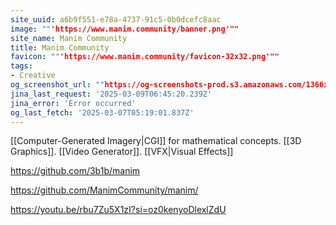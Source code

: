 ```yaml
---
site_uuid: a6b9f551-e78a-4737-91c5-0b0dcefc8aac
image: ""'https://www.manim.community/banner.png'""
site_name: Manim Community
title: Manim Community
favicon: ""'https://www.manim.community/favicon-32x32.png'""
tags:
- Creative
og_screenshot_url: ""https://og-screenshots-prod.s3.amazonaws.com/1366x768/80/false/c0f64b5de366cf8f303b5b8be64ef39d13087eb16002e41c9faa2054bd1bee05.jpeg""
jina_last_request: '2025-03-09T06:45:20.239Z'
jina_error: 'Error occurred'
og_last_fetch: '2025-03-07T05:19:01.837Z'
---
```


[[Computer-Generated Imagery|CGI]] for mathematical concepts. [[3D Graphics]].  [[Video Generator]]. [[VFX|Visual Effects]]

https://github.com/3b1b/manim

https://github.com/ManimCommunity/manim/

https://youtu.be/rbu7Zu5X1zI?si=oz0kenyoDlexlZdU
